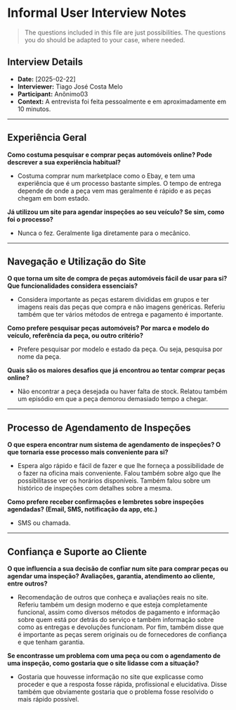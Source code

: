 # Informal User Interview Notes 

> 	The questions included in this file are just possibilities. The questions you do should be adapted to your case, where needed.

## Interview Details 
- **Date:** [2025-02-22] 
- **Interviewer:** Tiago José Costa Melo
- **Participant:** Anônimo03 
- **Context:**  A entrevista foi feita pessoalmente e em aproximadamente em 10 minutos.

- --- 
## Experiência Geral

 **Como costuma pesquisar e comprar peças automóveis online? Pode descrever a sua experiência habitual?** 
- Costuma comprar num marketplace como o Ebay, e tem uma experiência que é um processo bastante simples. O tempo de entrega depende de onde a peça vem mas geralmente é rápido e as peças chegam em bom estado.


**Já utilizou um site para agendar inspeções ao seu veículo? Se sim, como foi o processo?** 
- Nunca o fez. Geralmente liga diretamente para o mecânico.



---- 
## Navegação e Utilização do Site
**O que torna um site de compra de peças automóveis fácil de usar para si? Que funcionalidades considera essenciais?** 
- Considera importante as peças estarem divididas em grupos e ter imagens reais das peças que compra e não imagens genéricas. Referiu também que ter vários métodos de entrega e pagamento é importante.




**Como prefere pesquisar peças automóveis? Por marca e modelo do veículo, referência da peça, ou outro critério?** 
- Prefere pesquisar por modelo e estado da peça. Ou seja, pesquisa por nome da peça.




**Quais são os maiores desafios que já encontrou ao tentar comprar peças online?** 
- Não encontrar a peça desejada ou haver falta de stock. Relatou também um episódio em que a peça demorou demasiado tempo a chegar.


--- 
## Processo de Agendamento de Inspeções 

**O que espera encontrar num sistema de agendamento de inspeções? O que tornaria esse processo mais conveniente para si?** 
- Espera algo rápido e fácil de fazer e que lhe forneça a possibilidade de o fazer na oficina mais conveniente. Falou também sobre algo que lhe possibilitasse ver os horários disponíveis. Também falou sobre um histórico de inspeções com detalhes sobre a mesma.


 

**Como prefere receber confirmações e lembretes sobre inspeções agendadas? (Email, SMS, notificação da app, etc.)** 
- SMS ou chamada.

--- 
## Confiança e Suporte ao Cliente 

**O que influencia a sua decisão de confiar num site para comprar peças ou agendar uma inspeção? Avaliações, garantia, atendimento ao cliente, entre outros?**
- Recomendação de outros que conheça e avaliações reais no site. Referiu também um design moderno e que esteja completamente funcional, assim como diversos métodos de pagamento e informação sobre quem está por detrás do serviço e também informação sobre como as entregas e devoluções funcionam. Por fim, também disse que é importante as peças serem originais ou de fornecedores de confiança e que tenham garantia.


**Se encontrasse um problema com uma peça ou com o agendamento de uma inspeção, como gostaria que o site lidasse com a situação?**
- Gostaria que houvesse informação no site que explicasse como proceder e que a resposta fosse rápida, profissional e elucidativa. Disse também que obviamente gostaria que o problema fosse resolvido o mais rápido possível.

